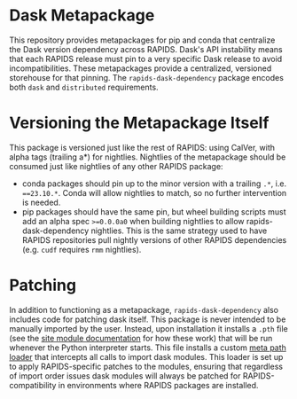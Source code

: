 # Dask Metapackage

This repository provides metapackages for pip and conda that centralize the Dask version dependency across RAPIDS.
Dask's API instability means that each RAPIDS release must pin to a very specific Dask release to avoid incompatibilities.
These metapackages provide a centralized, versioned storehouse for that pinning.
The `rapids-dask-dependency` package encodes both `dask` and `distributed` requirements.

# Versioning the Metapackage Itself

This package is versioned just like the rest of RAPIDS: using CalVer, with alpha tags (trailing a\*) for nightlies.
Nightlies of the metapackage should be consumed just like nightlies of any other RAPIDS package:
  - conda packages should pin up to the minor version with a trailing `.*`, i.e. `==23.10.*`. Conda will allow nightlies to match, so no further intervention is needed.
  - pip packages should have the same pin, but wheel building scripts must add an alpha spec `>=0.0.0a0` when building nightlies to allow rapids-dask-dependency nightlies. This is the same strategy used to have RAPIDS repositories pull nightly versions of other RAPIDS dependencies (e.g. `cudf` requires `rmm` nightlies).

# Patching

In addition to functioning as a metapackage, `rapids-dask-dependency` also includes code for patching dask itself.
This package is never intended to be manually imported by the user.
Instead, upon installation it installs a `.pth` file (see the [site module documentation](https://docs.python.org/3.11/library/site.html) for how these work) that will be run whenever the Python interpreter starts.
This file installs a custom [meta path loader](https://docs.python.org/3/reference/import.html#the-meta-path) that intercepts all calls to import dask modules.
This loader is set up to apply RAPIDS-specific patches to the modules, ensuring that regardless of import order issues dask modules will always be patched for RAPIDS-compatibility in environments where RAPIDS packages are installed.
